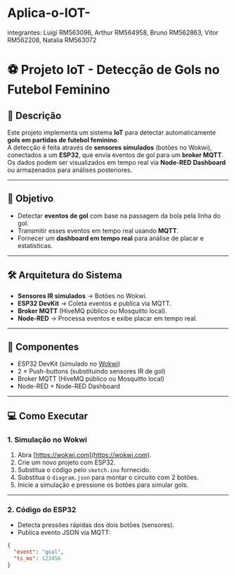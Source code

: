 # Aplica-o-IOT-
integrantes: Luigi RM563096, Arthur RM564958, Bruno RM562863, Vitor RM562208, Natalia RM563072
# ⚽ Projeto IoT - Detecção de Gols no Futebol Feminino

## 📌 Descrição
Este projeto implementa um sistema **IoT** para detectar automaticamente **gols em partidas de futebol feminino**.  
A detecção é feita através de **sensores simulados** (botões no Wokwi), conectados a um **ESP32**, que envia eventos de gol para um **broker MQTT**.  
Os dados podem ser visualizados em tempo real via **Node-RED Dashboard** ou armazenados para análises posteriores.  

---

## 🎯 Objetivo
- Detectar **eventos de gol** com base na passagem da bola pela linha do gol.  
- Transmitir esses eventos em tempo real usando **MQTT**.  
- Fornecer um **dashboard em tempo real** para análise de placar e estatísticas.  

---

## 🛠️ Arquitetura do Sistema


- **Sensores IR simulados** → Botões no Wokwi.  
- **ESP32 DevKit** → Coleta eventos e publica via MQTT.  
- **Broker MQTT** (HiveMQ público ou Mosquitto local).  
- **Node-RED** → Processa eventos e exibe placar em tempo real.  

---

## 🧩 Componentes
- ESP32 DevKit (simulado no [Wokwi](https://wokwi.com))  
- 2 × Push-buttons (substituindo sensores IR de gol)  
- Broker MQTT (HiveMQ público ou Mosquitto local)  
- Node-RED + Node-RED Dashboard  

---

## 💻 Como Executar

### 1. Simulação no Wokwi
1. Abra [https://wokwi.com](https://wokwi.com).  
2. Crie um novo projeto com ESP32.  
3. Substitua o código pelo `sketch.ino` fornecido.  
4. Substitua o `diagram.json` para montar o circuito com 2 botões.  
5. Inicie a simulação e pressione os botões para simular gols.  

---

### 2. Código do ESP32
- Detecta pressões rápidas dos dois botões (sensores).  
- Publica evento JSON via MQTT:  

```json
{
  "event": "goal",
  "ts_ms": 123456
}
